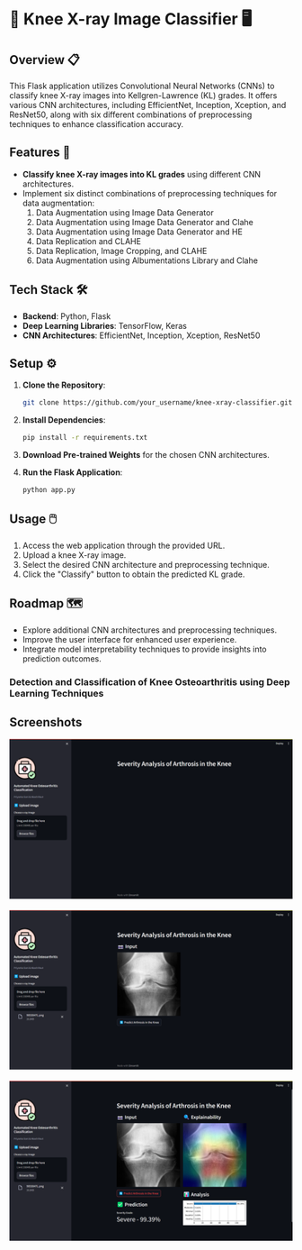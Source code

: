 
# 🦴 Knee X-ray Image Classifier 🖥️

## Overview 📋

This Flask application utilizes Convolutional Neural Networks (CNNs) to classify knee X-ray images into Kellgren-Lawrence (KL) grades. It offers various CNN architectures, including EfficientNet, Inception, Xception, and ResNet50, along with six different combinations of preprocessing techniques to enhance classification accuracy.

## Features 🚀

- **Classify knee X-ray images into KL grades** using different CNN architectures.
- Implement six distinct combinations of preprocessing techniques for data augmentation:
  1. Data Augmentation using Image Data Generator
  2. Data Augmentation using Image Data Generator and Clahe
  3. Data Augmentation using Image Data Generator and HE
  4. Data Replication and CLAHE
  5. Data Replication, Image Cropping, and CLAHE
  6. Data Augmentation using Albumentations Library and Clahe

## Tech Stack 🛠️

- **Backend**: Python, Flask
- **Deep Learning Libraries**: TensorFlow, Keras
- **CNN Architectures**: EfficientNet, Inception, Xception, ResNet50

## Setup ⚙️

1. **Clone the Repository**:

   ```bash
   git clone https://github.com/your_username/knee-xray-classifier.git
   ```

2. **Install Dependencies**:

   ```bash
   pip install -r requirements.txt
   ```

3. **Download Pre-trained Weights** for the chosen CNN architectures.
4. **Run the Flask Application**:

   ```bash
   python app.py
   ```

## Usage 🖱️

1. Access the web application through the provided URL.
2. Upload a knee X-ray image.
3. Select the desired CNN architecture and preprocessing technique.
4. Click the "Classify" button to obtain the predicted KL grade.

## Roadmap 🗺️

- Explore additional CNN architectures and preprocessing techniques.
- Improve the user interface for enhanced user experience.
- Integrate model interpretability techniques to provide insights into prediction outcomes.


### Detection and Classification of Knee Osteoarthritis using Deep Learning Techniques<br>

## Screenshots
![Frontend](Frontend_A.png) <br>
<br>
![Frontend](Frontend_B.png) <br>
<br>
![Frontend](Frontend_C.png) <br>
